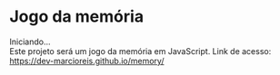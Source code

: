 # Jogo da memória
Iniciando...<br>
Este projeto será um jogo da memória em JavaScript.<bv>
Link de acesso: https://dev-marcioreis.github.io/memory/
